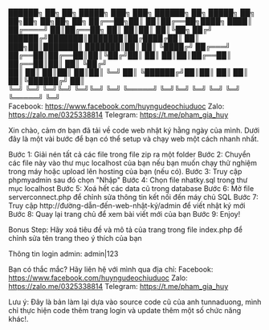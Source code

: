 ██████╗ ██╗  ██╗ █████╗ ███╗   ███╗     ██████╗ ██╗ █████╗     ██╗  ██╗██╗   ██╗██╗   ██╗
██╔══██╗██║  ██║██╔══██╗████╗ ████║    ██╔════╝ ██║██╔══██╗    ██║  ██║██║   ██║╚██╗ ██╔╝
██████╔╝███████║███████║██╔████╔██║    ██║  ███╗██║███████║    ███████║██║   ██║ ╚████╔╝ 
██╔═══╝ ██╔══██║██╔══██║██║╚██╔╝██║    ██║   ██║██║██╔══██║    ██╔══██║██║   ██║  ╚██╔╝  
██║     ██║  ██║██║  ██║██║ ╚═╝ ██║    ╚██████╔╝██║██║  ██║    ██║  ██║╚██████╔╝   ██║   
╚═╝     ╚═╝  ╚═╝╚═╝  ╚═╝╚═╝     ╚═╝     ╚═════╝ ╚═╝╚═╝  ╚═╝    ╚═╝  ╚═╝ ╚═════╝    ╚═╝   
Facebook: https://www.facebook.com/huyngudeochiuduoc
Zalo: https://zalo.me/0325338814
Telegram: https://t.me/pham_gia_huy

Xin chào, cảm ơn bạn đã tải về code web nhật ký hằng ngày của mình. Dưới đây là một vài bước để bạn có thể setup và chạy web một cách nhanh nhất.

Bước 1: Giải nén tất cả các file trong file zip ra một folder
Bước 2: Chuyển các file này vào thư mục localhost của bạn nếu bạn muốn chạy thử nghiệm trong máy hoặc upload lên hosting của bạn (nếu có).
Bước 3: Truy cập phpmyadmin sau đó chọn "Nhập"
Bước 4: Chọn file nhatky.sql trong thư mục localhost
Bước 5: Xoá hết các data cũ trong database
Bước 6: Mở file serverconnect.php để chỉnh sửa thông tin kết nối đến máy chủ SQL
Bước 7: Truy cập http://đường-dẫn-đến-web-nhật-ký/admin để viết nhật ký mới
Bước 8: Quay lại trang chủ để xem bài viết mới của bạn
Bước 9: Enjoy!

Bonus Step: Hãy xoá tiêu đề và mô tả của trang trong file index.php để chỉnh sửa tên trang theo ý thích của bạn

Thông tin login admin: admin|123

Bạn có thắc mắc? Hãy liên hệ với mình qua địa chỉ:
Facebook: https://www.facebook.com/huyngudeochiuduoc
Zalo: https://zalo.me/0325338814
Telegram: https://t.me/pham_gia_huy

Lưu ý: Đây là bản làm lại dựa vào source code cũ của anh tunnaduong, mình chỉ thực hiện code thêm trang login và update thêm một số chức năng khác!.
